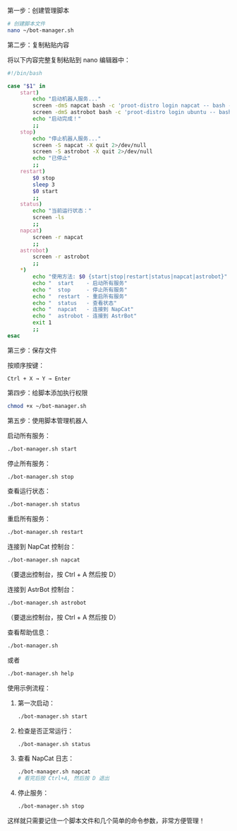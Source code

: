 第一步：创建管理脚本

```bash
# 创建脚本文件
nano ~/bot-manager.sh
```

第二步：复制粘贴内容

将以下内容完整复制粘贴到 nano 编辑器中：

```bash
#!/bin/bash

case "$1" in
    start)
        echo "启动机器人服务..."
        screen -dmS napcat bash -c 'proot-distro login napcat -- bash -c "xvfb-run -a qq --no-sandbox"'
        screen -dmS astrobot bash -c 'proot-distro login ubuntu -- bash -c "cd AstrBot && uv run main.py"'
        echo "启动完成！"
        ;;
    stop)
        echo "停止机器人服务..."
        screen -S napcat -X quit 2>/dev/null
        screen -S astrobot -X quit 2>/dev/null
        echo "已停止"
        ;;
    restart)
        $0 stop
        sleep 3
        $0 start
        ;;
    status)
        echo "当前运行状态："
        screen -ls
        ;;
    napcat)
        screen -r napcat
        ;;
    astrobot)
        screen -r astrobot
        ;;
    *)
        echo "使用方法: $0 {start|stop|restart|status|napcat|astrobot}"
        echo "  start    - 启动所有服务"
        echo "  stop     - 停止所有服务"
        echo "  restart  - 重启所有服务"
        echo "  status   - 查看状态"
        echo "  napcat   - 连接到 NapCat"
        echo "  astrobot - 连接到 AstrBot"
        exit 1
        ;;
esac
```

第三步：保存文件

按顺序按键：

```
Ctrl + X → Y → Enter
```

第四步：给脚本添加执行权限

```bash
chmod +x ~/bot-manager.sh
```

第五步：使用脚本管理机器人

启动所有服务：

```bash
./bot-manager.sh start
```

停止所有服务：

```bash
./bot-manager.sh stop
```

查看运行状态：

```bash
./bot-manager.sh status
```

重启所有服务：

```bash
./bot-manager.sh restart
```

连接到 NapCat 控制台：

```bash
./bot-manager.sh napcat
```

（要退出控制台，按 Ctrl + A 然后按 D）

连接到 AstrBot 控制台：

```bash
./bot-manager.sh astrobot
```

（要退出控制台，按 Ctrl + A 然后按 D）

查看帮助信息：

```bash
./bot-manager.sh
```

或者

```bash
./bot-manager.sh help
```

使用示例流程：

1. 第一次启动：
   ```bash
   ./bot-manager.sh start
   ```
2. 检查是否正常运行：
   ```bash
   ./bot-manager.sh status
   ```
3. 查看 NapCat 日志：
   ```bash
   ./bot-manager.sh napcat
   # 看完后按 Ctrl+A, 然后按 D 退出
   ```
4. 停止服务：
   ```bash
   ./bot-manager.sh stop
   ```

这样就只需要记住一个脚本文件和几个简单的命令参数，非常方便管理！